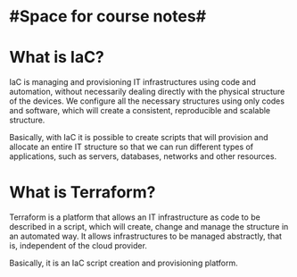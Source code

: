 # #Space for course notes#

# What is IaC?

IaC is managing and provisioning IT infrastructures using code and automation, without necessarily dealing directly with the physical structure of the devices. We configure all the necessary structures using only codes and software, which will create a consistent, reproducible and scalable structure.

Basically, with IaC it is possible to create scripts that will provision and allocate an entire IT structure so that we can run different types of applications, such as servers, databases, networks and other resources.

# What is Terraform?

Terraform is a platform that allows an IT infrastructure as code to be described in a script, which will create, change and manage the structure in an automated way. It allows infrastructures to be managed abstractly, that is, independent of the cloud provider.

Basically, it is an IaC script creation and provisioning platform.

